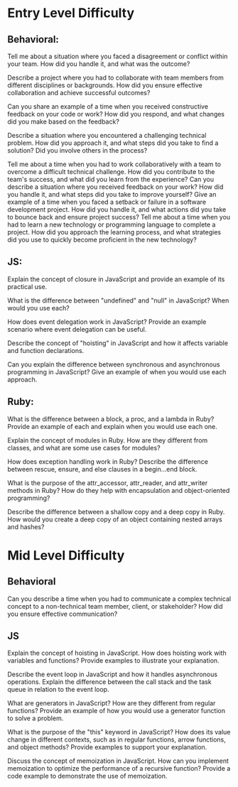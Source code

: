 # Entry Level Difficulty

## Behavioral:

Tell me about a situation where you faced a disagreement or conflict within your team. How did you handle it, and what was the outcome?

Describe a project where you had to collaborate with team members from different disciplines or backgrounds. How did you ensure effective collaboration and achieve successful outcomes?

Can you share an example of a time when you received constructive feedback on your code or work? How did you respond, and what changes did you make based on the feedback?

Describe a situation where you encountered a challenging technical problem. How did you approach it, and what steps did you take to find a solution? Did you involve others in the process?

Tell me about a time when you had to work collaboratively with a team to overcome a difficult technical challenge. How did you contribute to the team's success, and what did you learn from the experience?
Can you describe a situation where you received feedback on your work? How did you handle it, and what steps did you take to improve yourself?
Give an example of a time when you faced a setback or failure in a software development project. How did you handle it, and what actions did you take to bounce back and ensure project success?
Tell me about a time when you had to learn a new technology or programming language to complete a project. How did you approach the learning process, and what strategies did you use to quickly become proficient in the new technology?

## JS: 

Explain the concept of closure in JavaScript and provide an example of its practical use.

What is the difference between "undefined" and "null" in JavaScript? When would you use each?

How does event delegation work in JavaScript? Provide an example scenario where event delegation can be useful.

Describe the concept of "hoisting" in JavaScript and how it affects variable and function declarations.

Can you explain the difference between synchronous and asynchronous programming in JavaScript? Give an example of when you would use each approach.

## Ruby:

What is the difference between a block, a proc, and a lambda in Ruby? Provide an example of each and explain when you would use each one.

Explain the concept of modules in Ruby. How are they different from classes, and what are some use cases for modules?

How does exception handling work in Ruby? Describe the difference between rescue, ensure, and else clauses in a begin...end block.

What is the purpose of the attr_accessor, attr_reader, and attr_writer methods in Ruby? How do they help with encapsulation and object-oriented programming?

Describe the difference between a shallow copy and a deep copy in Ruby. How would you create a deep copy of an object containing nested arrays and hashes?

# Mid Level Difficulty

## Behavioral

Can you describe a time when you had to communicate a complex technical concept to a non-technical team member, client, or stakeholder? How did you ensure effective communication?

## JS

Explain the concept of hoisting in JavaScript. How does hoisting work with variables and functions? Provide examples to illustrate your explanation.

Describe the event loop in JavaScript and how it handles asynchronous operations. Explain the difference between the call stack and the task queue in relation to the event loop.

What are generators in JavaScript? How are they different from regular functions? Provide an example of how you would use a generator function to solve a problem.

What is the purpose of the "this" keyword in JavaScript? How does its value change in different contexts, such as in regular functions, arrow functions, and object methods? Provide examples to support your explanation.

Discuss the concept of memoization in JavaScript. How can you implement memoization to optimize the performance of a recursive function? Provide a code example to demonstrate the use of memoization.